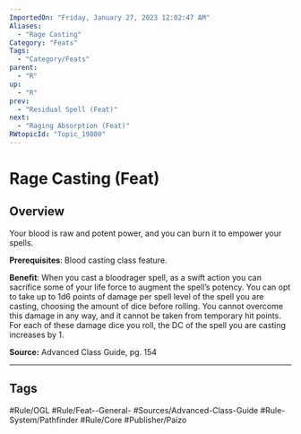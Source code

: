```yaml
---
ImportedOn: "Friday, January 27, 2023 12:02:47 AM"
Aliases:
  - "Rage Casting"
Category: "Feats"
Tags:
  - "Category/Feats"
parent:
  - "R"
up:
  - "R"
prev:
  - "Residual Spell (Feat)"
next:
  - "Raging Absorption (Feat)"
RWtopicId: "Topic_19800"
---
```

# Rage Casting (Feat)
## Overview
Your blood is raw and potent power, and you can burn it to empower your spells.

**Prerequisites**: Blood casting class feature.

**Benefit**: When you cast a bloodrager spell, as a swift action you can sacrifice some of your life force to augment the spell’s potency. You can opt to take up to 1d6 points of damage per spell level of the spell you are casting, choosing the amount of dice before rolling. You cannot overcome this damage in any way, and it cannot be taken from temporary hit points. For each of these damage dice you roll, the DC of the spell you are casting increases by 1.

**Source:** Advanced Class Guide, pg. 154


---
## Tags
#Rule/OGL #Rule/Feat--General- #Sources/Advanced-Class-Guide #Rule-System/Pathfinder #Rule/Core #Publisher/Paizo

